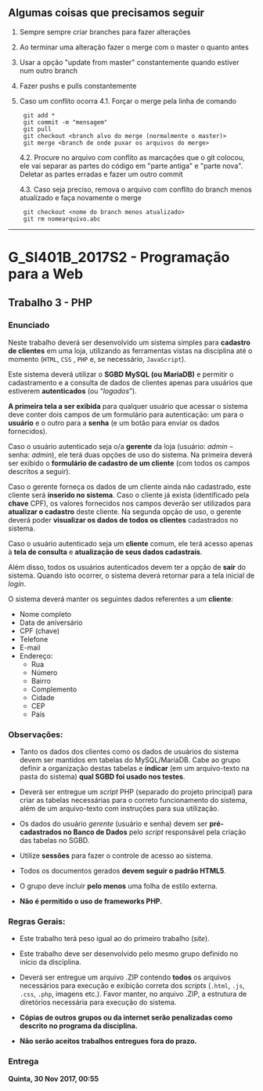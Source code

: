 ## Algumas coisas que precisamos seguir

1. Sempre sempre criar branches para fazer alterações
2. Ao terminar uma alteração fazer o merge com o master o quanto antes
3. Usar a opção "update from master" constantemente quando estiver num outro branch
4. Fazer pushs e pulls constantemente
5. Caso um conflito ocorra
	4.1. Forçar o merge pela linha de comando
	
	
		git add *
		git commit -m "mensagem"
		git pull
		git checkout <branch alvo do merge (normalmente o master)>
		git merge <branch de onde puxar os arquivos do merge>


	4.2. Procure no arquivo com conflito as marcações que o git colocou, ele vai separar as partes do código em "parte antiga" e "parte nova". Deletar as partes erradas e fazer um outro commit
	
	4.3. Caso seja preciso, remova o arquivo com conflito do branch menos atualizado e faça novamente o merge
	
		git checkout <nome do branch menos atualizado>
		git rm nomearquivo.abc

------


# G_SI401B_2017S2 - Programação para a Web
## Trabalho 3 - PHP
### Enunciado


Neste trabalho deverá ser desenvolvido um sistema simples para 
**cadastro de clientes** em uma loja, utilizando as ferramentas vistas na disciplina até o momento (`HTML`, `CSS` , `PHP` e, se necessário, `JavaScript`). 

Este sistema deverá utilizar o **SGBD MySQL (ou MariaDB)** e permitir o cadastramento e a consulta de dados de clientes apenas para usuários que estiverem **autenticados** (ou “*logados*”).

**A primeira tela a ser exibida** para qualquer usuário que acessar o sistema deve conter dois campos de um formulário para autenticação: um para o **usuário** e o outro para a **senha** (e um botão para enviar os dados fornecidos). 

Caso o usuário autenticado seja o/a **gerente** da loja (usuário: *admin* – senha: *admin*), ele terá duas opções de uso do sistema. Na primeira deverá ser exibido o **formulário de cadastro de um cliente** (com todos os campos descritos a seguir). 

Caso o gerente forneça os dados de um cliente ainda não cadastrado, este cliente será **inserido no sistema**. Caso o cliente já exista (identificado pela **chave** CPF), os valores fornecidos nos campos deverão ser utilizados para **atualizar o cadastro** deste cliente. Na segunda opção de uso, o gerente deverá poder **visualizar os dados de todos os clientes** cadastrados no sistema.

Caso o usuário autenticado seja um **cliente** comum, ele terá acesso apenas à **tela de consulta** e **atualização de seus dados cadastrais**.

Além disso, todos os usuários autenticados devem ter a opção de **sair** do sistema. Quando isto ocorrer, o sistema deverá retornar para a tela inicial de *login*.

O sistema deverá manter os seguintes dados referentes a um **cliente**: 

* Nome completo
* Data de aniversário 
* CPF (chave) 
* Telefone 
* E-mail
* Endereço:
	* Rua 
	* Número
	* Bairro
	* Complemento
	* Cidade
	* CEP
	* País

### Observações:

* Tanto os dados dos clientes como os dados de usuários do sistema devem ser mantidos em tabelas do MySQL/MariaDB. Cabe ao grupo definir a organização destas tabelas e **indicar** (em um arquivo-texto na pasta do sistema) **qual SGBD foi usado nos testes**.

* Deverá ser entregue um *script* PHP (separado do projeto principal) para criar as tabelas necessárias para o correto funcionamento do sistema, além de um arquivo-texto com instruções para sua utilização.

* Os dados do usuário *gerente* (usuário e senha) devem ser **pré-cadastrados no Banco de Dados** pelo *script* responsável pela criação das tabelas no SGBD.

* Utilize **sessões** para fazer o controle de acesso ao sistema.

* Todos os documentos gerados **devem seguir o padrão HTML5**.

* O grupo deve incluir **pelo menos** uma folha de estilo externa.

* **Não é permitido o uso de frameworks PHP.**

### Regras Gerais:

* Este trabalho terá peso igual ao do primeiro trabalho (*site*).

* Este trabalho deve ser desenvolvido pelo mesmo grupo definido no início da disciplina.

* Deverá ser entregue um arquivo .ZIP contendo **todos** os arquivos necessários para execução e exibição correta dos *scripts* (`.html`, `.js`, `.css`, `.php`, imagens etc.). Favor manter, no arquivo .ZIP, a estrutura de diretórios necessária para execução do sistema.

* **Cópias de outros grupos ou da internet serão penalizadas como descrito no programa da disciplina.**

* **Não serão aceitos trabalhos entregues fora do prazo.**


### Entrega

**Quinta, 30 Nov 2017, 00:55**
